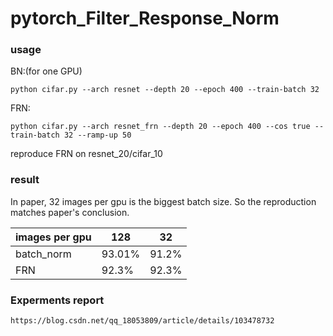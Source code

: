 # pytorch_Filter_Response_Norm
### usage
BN:(for one GPU)

`python cifar.py --arch resnet --depth 20 --epoch 400 --train-batch 32`

FRN:

`python cifar.py --arch resnet_frn --depth 20 --epoch 400 --cos true --train-batch 32 --ramp-up 50`




reproduce FRN on resnet_20/cifar_10

### result
In paper, 32 images per gpu is the biggest batch size. So the reproduction matches paper's conclusion.

| images per gpu|128 |32|
| ------ | ------ |------ | 
| batch_norm | 93.01% |91.2%|
| FRN | 92.3% | 92.3%|

### Experments report
`https://blog.csdn.net/qq_18053809/article/details/103478732`

